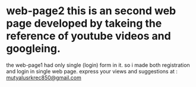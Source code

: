 # web-page2 this is an second web page developed by takeing the reference of youtube videos and googleing.
the web-page1 had only single (login) form in it.
so i made both registration and login in single web page.
express your views and suggestions at : mutyalusrkrec850@gmail.com
